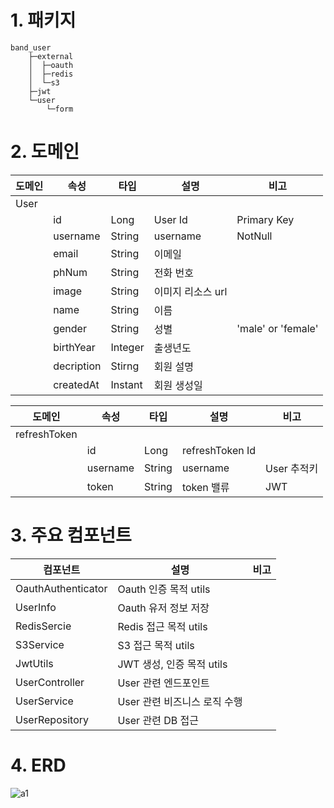 # 1. 패키지 
```
band_user
    ├─external
    │  ├─oauth
    │  ├─redis
    │  └─s3
    ├─jwt
    └─user
        └─form
```

# 2. 도메인

| 도메인 | 속성 | 타입 | 설명 | 비고 |  
|--------|------|------|------|------|
|User    |      |      |      |      |
|        |id|Long|User Id|Primary Key|
|        |username|String|username|NotNull|
|        |email|String|이메일||
|        |phNum|String|전화 번호||
|        |image|String|이미지 리소스 url||
|        |name|String|이름||
|        |gender|String|성별|'male' or 'female'|
|        |birthYear|Integer|출생년도||
|        |decription|Stirng|회원 설명||
|        |createdAt|Instant|회원 생성일||



| 도메인 | 속성 | 타입 | 설명 | 비고 |  
|--------|------|------|------|------|
|refreshToken|      |      |      |      |
|            |id|Long|refreshToken Id||
|            |username|String|username|User 추적키|
|            |token|String|token 밸류|JWT|



# 3. 주요 컴포넌트

| 컴포넌트 | 설명 | 비고 |  
|----------|------|------|
|OauthAuthenticator|Oauth 인증 목적 utils||
|UserInfo|Oauth 유저 정보 저장||
|RedisSercie|Redis 접근 목적 utils||
|S3Service|S3 접근 목적 utils||
|JwtUtils|JWT 생성, 인증 목적 utils||
|UserController|User 관련 엔드포인트||
|UserService|User 관련 비즈니스 로직 수행||
|UserRepository|User 관련 DB 접근||



# 4. ERD
![a1](https://github.com/user-attachments/assets/a5448959-e542-433d-b61c-ee36411b73a3)
